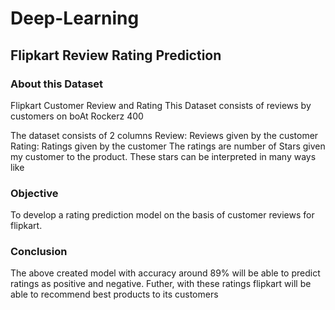 # Deep-Learning

## Flipkart Review Rating Prediction
### About this Dataset
Flipkart Customer Review and Rating This Dataset consists of reviews by customers on boAt Rockerz 400

The dataset consists of 2 columns Review: Reviews given by the customer Rating: Ratings given by the customer The ratings are number of Stars given my customer to the product. These stars can be interpreted in many ways like

### Objective
To develop a rating prediction model on the basis of customer reviews for flipkart.

### Conclusion
The above created model with accuracy around 89% will be able to predict ratings as positive and negative. Futher, with these ratings flipkart will be able to recommend best products to its customers
